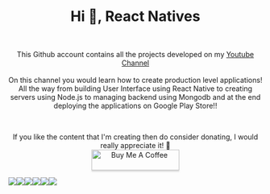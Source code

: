 <div align="center">
<h1 align="center">Hi 👋, React Natives</h1>
<br/>
<p align="center">
   This Github account contains all the projects developed on my <a href="https://www.youtube.com/channel/UCVI_8d9cAz4dlfiulW4kX2Q">Youtube Channel</a></br></br>
   On this channel you would learn how to create production level applications! All the way from building User Interface using React Native to creating servers using Node.js to managing backend using Mongodb and at the end deploying the applications on Google Play Store!!
</p> 
</br>
<p align="center">
    If you like the content that I'm creating then do consider donating, I would really appreciate it!
    💖</br>
    <a href="https://www.buymeacoffee.com/nakulBageja" target="_blank"><img src="https://www.buymeacoffee.com/assets/img/custom_images/orange_img.png" alt="Buy Me A Coffee" style="height: 41px !important;width: 174px !important;box-shadow: 0px 3px 2px 0px rgba(190, 190, 190, 0.5) !important;-webkit-box-shadow: 0px 3px 2px 0px rgba(190, 190, 190, 0.5) !important;" ></a>
</p> 
<div style="display:flex;flex-direction:row">
    <img src="https://img.shields.io/badge/React_Native-20232A?style=for-the-badge&logo=react&logoColor=61DAFB" />
    <img src="https://img.shields.io/badge/Node.js-43853D?style=for-the-badge&logo=node-dot-js&logoColor=white" />
    <img src="https://img.shields.io/badge/npm-CB3837?style=for-the-badge&logo=npm&logoColor=white" />
    <img src="https://img.shields.io/badge/Yarn-2C8EBB?style=for-the-badge&logo=yarn&logoColor=white" />
    <img src="https://img.shields.io/badge/Express.js-000000?style=for-the-badge&logo=express&logoColor=white" />
     <img src="https://img.shields.io/badge/Mongodb-43853D?style=for-the-badge&logo=mongodb&logoColor=white" />
</div>
</div>
